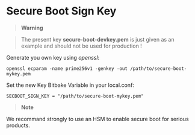 # Secure Boot Sign Key

> **Warning**

> The present key **secure-boot-devkey.pem** is just given as an example and should not be used for production !

Generate you own key using *openssl*:


```
openssl ecparam -name prime256v1 -genkey -out /path/to/secure-boot-mykey.pem
```

Set the new Key Bitbake Variable in your local.conf:

```
SECBOOT_SIGN_KEY = "/path/to/secure-boot-mykey.pem"
```

> **Note**

We recommand strongly to use an HSM to enable secure boot for serious products.
